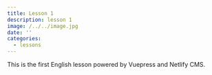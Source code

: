 ```yaml
---
title: Lesson 1
description: lesson 1
image: /../../image.jpg
date: ''
categories:
  - lessons
---
```

This is the first English lesson powered by Vuepress and Netlify CMS.
